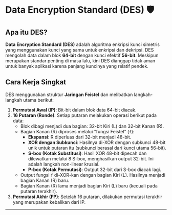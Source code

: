# Data Encryption Standard (DES)  🛡️

## Apa itu DES?
**Data Encryption Standard (DES)** adalah algoritma enkripsi kunci simetris yang menggunakan kunci yang sama untuk enkripsi dan dekripsi. DES mengolah data dalam blok **64-bit** dengan kunci efektif **56-bit**. Meskipun merupakan standar penting di masa lalu, kini DES dianggap tidak aman untuk banyak aplikasi karena panjang kuncinya yang relatif pendek.

## Cara Kerja Singkat
DES menggunakan struktur **Jaringan Feistel** dan melibatkan langkah-langkah utama berikut:

1.  **Permutasi Awal (IP)**: Bit-bit dalam blok data 64-bit diacak.
2.  **16 Putaran (Ronde)**: Setiap putaran melakukan operasi berikut pada data:
    * Blok dibagi menjadi dua bagian: 32-bit Kiri (L) dan 32-bit Kanan (R).
    * Bagian Kanan (R) diproses melalui "fungsi Feistel" (`f`):
        * **Ekspansi**: R diperluas dari 32-bit menjadi 48-bit.
        * **XOR dengan Subkunci**: Hasilnya di-XOR dengan subkunci 48-bit unik untuk putaran itu (subkunci berasal dari kunci utama 56-bit).
        * **S-box (Kotak Substitusi)**: Hasil XOR 48-bit dipecah dan dilewatkan melalui 8 S-box, menghasilkan output 32-bit. Ini adalah langkah non-linear krusial.
        * **P-box (Kotak Permutasi)**: Output 32-bit dari S-box diacak lagi.
    * Output fungsi `f` di-XOR-kan dengan bagian Kiri (L). Hasilnya menjadi bagian Kanan (R) baru.
    * Bagian Kanan (R) lama menjadi bagian Kiri (L) baru (kecuali pada putaran terakhir).
3.  **Permutasi Akhir (FP)**: Setelah 16 putaran, dilakukan permutasi terakhir yang merupakan kebalikan dari IP.

---
